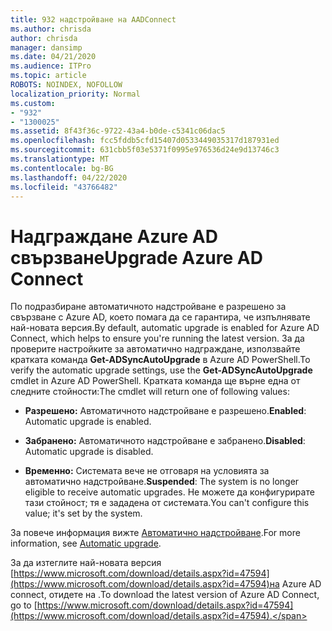 ```yaml
---
title: 932 надстройване на AADConnect
ms.author: chrisda
author: chrisda
manager: dansimp
ms.date: 04/21/2020
ms.audience: ITPro
ms.topic: article
ROBOTS: NOINDEX, NOFOLLOW
localization_priority: Normal
ms.custom:
- "932"
- "1300025"
ms.assetid: 8f43f36c-9722-43a4-b0de-c5341c06dac5
ms.openlocfilehash: fcc5fddb5cfd15407d0533449035317d187931ed
ms.sourcegitcommit: 631cbb5f03e5371f0995e976536d24e9d13746c3
ms.translationtype: MT
ms.contentlocale: bg-BG
ms.lasthandoff: 04/22/2020
ms.locfileid: "43766482"
---
```

# <a name="upgrade-azure-ad-connect"></a><span data-ttu-id="ced30-102">Надграждане Azure AD свързване</span><span class="sxs-lookup"><span data-stu-id="ced30-102">Upgrade Azure AD Connect</span></span>

<span data-ttu-id="ced30-103">По подразбиране автоматичното надстройване е разрешено за свързване с Azure AD, което помага да се гарантира, че изпълнявате най-новата версия.</span><span class="sxs-lookup"><span data-stu-id="ced30-103">By default, automatic upgrade is enabled for Azure AD Connect, which helps to ensure you're running the latest version.</span></span> <span data-ttu-id="ced30-104">За да проверите настройките за автоматично надграждане, използвайте кратката команда **Get-ADSyncAutoUpgrade** в Azure AD PowerShell.</span><span class="sxs-lookup"><span data-stu-id="ced30-104">To verify the automatic upgrade settings, use the **Get-ADSyncAutoUpgrade** cmdlet in Azure AD PowerShell.</span></span> <span data-ttu-id="ced30-105">Кратката команда ще върне една от следните стойности:</span><span class="sxs-lookup"><span data-stu-id="ced30-105">The cmdlet will return one of following values:</span></span>

- <span data-ttu-id="ced30-106">**Разрешено:** Автоматичното надстройване е разрешено.</span><span class="sxs-lookup"><span data-stu-id="ced30-106">**Enabled**: Automatic upgrade is enabled.</span></span>

- <span data-ttu-id="ced30-107">**Забранено:** Автоматичното надстройване е забранено.</span><span class="sxs-lookup"><span data-stu-id="ced30-107">**Disabled**: Automatic upgrade is disabled.</span></span>

- <span data-ttu-id="ced30-108">**Временно:** Системата вече не отговаря на условията за автоматично надстройване.</span><span class="sxs-lookup"><span data-stu-id="ced30-108">**Suspended**: The system is no longer eligible to receive automatic upgrades.</span></span> <span data-ttu-id="ced30-109">Не можете да конфигурирате тази стойност; тя е зададена от системата.</span><span class="sxs-lookup"><span data-stu-id="ced30-109">You can't configure this value; it's set by the system.</span></span>

<span data-ttu-id="ced30-110">За повече информация вижте [Автоматично надстройване](https://docs.microsoft.com/azure/active-directory/connect/active-directory-aadconnect-feature-automatic-upgrade).</span><span class="sxs-lookup"><span data-stu-id="ced30-110">For more information, see [Automatic upgrade](https://docs.microsoft.com/azure/active-directory/connect/active-directory-aadconnect-feature-automatic-upgrade).</span></span>

<span data-ttu-id="ced30-111">За да изтеглите най-новата версия [https://www.microsoft.com/download/details.aspx?id=47594](https://www.microsoft.com/download/details.aspx?id=47594)на Azure AD connect, отидете на .</span><span class="sxs-lookup"><span data-stu-id="ced30-111">To download the latest version of Azure AD Connect, go to [https://www.microsoft.com/download/details.aspx?id=47594](https://www.microsoft.com/download/details.aspx?id=47594).</span></span>
